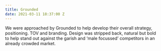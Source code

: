 ```yaml
---
title: Grounded
date: 2021-03-11 18:37:00 Z
---
```


We were approached by Grounded to help develop their overall strategy, positioning. TOV and branding. Design was stripped back, natural but bold to help stand out against the garish and ‘male focussed’ competitors in an already crowded market.